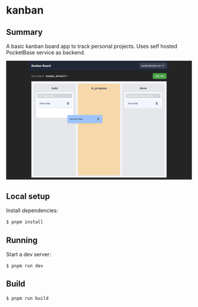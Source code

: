 # kanban

## Summary

A basic kanban board app to track personal projects. Uses self hosted PocketBase service as backend.

![Screenshot](./screen.png)

## Local setup

Install dependencies:

```
$ pnpm install
```
## Running

Start a dev server:

```
$ pnpm run dev
```

## Build

```
$ pnpm run build
```
